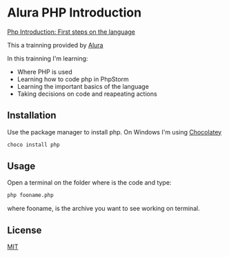 # Alura PHP Introduction
[Php Introduction: First steps on the language](https://cursos.alura.com.br/course/php-primeiros-passos)

This a trainning provided by [Alura](https://cursos.alura.com.br)

In this trainning I'm learning:
- Where PHP is used
- Learning how to code php in PhpStorm
- Learning the important basics of the language
- Taking decisions on code and reapeating actions

## Installation

Use the package manager to install php.
On Windows I'm using [Chocolatey](https://chocolatey.org/)
```bash
choco install php
```

## Usage
Open a terminal on the folder where is the code and type:

```bash
php fooname.php
```

where fooname, is the archive you want to see working on terminal.

## License
[MIT](https://github.com/GabrielDSousa/Alura_introducao_php/blob/master/LICENSE.md)

